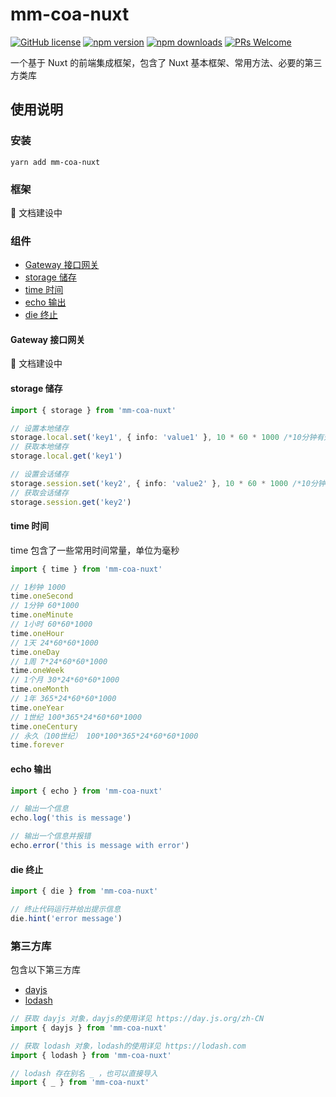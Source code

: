 # mm-coa-nuxt

[![GitHub license](https://img.shields.io/badge/license-MIT-green.svg?style=flat-square)](LICENSE)
[![npm version](https://img.shields.io/npm/v/coa-nuxt.svg?style=flat-square)](https://www.npmjs.org/package/coa-nuxt)
[![npm downloads](https://img.shields.io/npm/dm/coa-nuxt.svg?style=flat-square)](http://npm-stat.com/charts.html?package=coa-nuxt)
[![PRs Welcome](https://img.shields.io/badge/PRs-welcome-brightgreen.svg?style=flat-square)](https://github.com/coajs/coa-nuxt/pulls)

一个基于 Nuxt 的前端集成框架，包含了 Nuxt 基本框架、常用方法、必要的第三方类库

## 使用说明

### 安装

```shell
yarn add mm-coa-nuxt
```

### 框架

🚧 文档建设中

### 组件

- [Gateway 接口网关](#Gateway)
- [storage 储存](#storage)
- [time 时间](#time)
- [echo 输出](#echo)
- [die 终止](#die)

#### Gateway 接口网关

🚧 文档建设中

#### storage 储存

```typescript
import { storage } from 'mm-coa-nuxt'

// 设置本地储存
storage.local.set('key1', { info: 'value1' }, 10 * 60 * 1000 /*10分钟有效期*/)
// 获取本地储存
storage.local.get('key1')

// 设置会话储存
storage.session.set('key2', { info: 'value2' }, 10 * 60 * 1000 /*10分钟有效期*/)
// 获取会话储存
storage.session.get('key2')
```

#### time 时间

time 包含了一些常用时间常量，单位为毫秒

```typescript
import { time } from 'mm-coa-nuxt'

// 1秒钟 1000
time.oneSecond
// 1分钟 60*1000
time.oneMinute
// 1小时 60*60*1000
time.oneHour
// 1天 24*60*60*1000
time.oneDay
// 1周 7*24*60*60*1000
time.oneWeek
// 1个月 30*24*60*60*1000
time.oneMonth
// 1年 365*24*60*60*1000
time.oneYear
// 1世纪 100*365*24*60*60*1000
time.oneCentury
// 永久（100世纪） 100*100*365*24*60*60*1000
time.forever
```

#### echo 输出

```typescript
import { echo } from 'mm-coa-nuxt'

// 输出一个信息
echo.log('this is message')

// 输出一个信息并报错
echo.error('this is message with error')
```

#### die 终止

```typescript
import { die } from 'mm-coa-nuxt'

// 终止代码运行并给出提示信息
die.hint('error message')
```

### 第三方库

包含以下第三方库

- [dayjs](https://day.js.org/zh-CN)
- [lodash](https://lodash.com)

```typescript
// 获取 dayjs 对象，dayjs的使用详见 https://day.js.org/zh-CN
import { dayjs } from 'mm-coa-nuxt'

// 获取 lodash 对象，lodash的使用详见 https://lodash.com
import { lodash } from 'mm-coa-nuxt'

// lodash 存在别名 _ ，也可以直接导入
import { _ } from 'mm-coa-nuxt'
```
